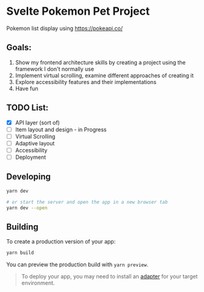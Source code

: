 # Svelte Pokemon Pet Project

Pokemon list display using https://pokeapi.co/

## Goals:

1. Show my frontend architecture skills by creating a project using the framework I don't normally use
2. Implement virtual scrolling, examine different approaches of creating it
3. Explore accessibility features and their implementations
4. Have fun

## TODO List:

- [x] API layer (sort of)
- [ ] Item layout and design - in Progress
- [ ] Virtual Scrolling
- [ ] Adaptive layout
- [ ] Accessibility
- [ ] Deployment

## Developing

```bash
yarn dev

# or start the server and open the app in a new browser tab
yarn dev --open
```

## Building

To create a production version of your app:

```bash
yarn build
```

You can preview the production build with `yarn preview`.

> To deploy your app, you may need to install an [adapter](https://kit.svelte.dev/docs/adapters) for your target environment.
